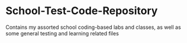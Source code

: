 # School-Test-Code-Repository
Contains my assorted school coding-based labs and classes, as well as some general testing and learning related files
